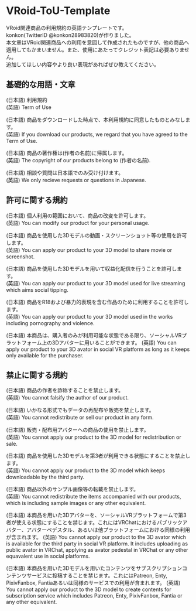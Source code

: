 # VRoid-ToU-Template
VRoid関連商品の利用規約の英語テンプレートです。  
konkon(TwitterID @konkon28983820)が作りました。  
本文章はVRoid関連商品への利用を意図して作成されたものですが、他の商品へ適用してもかまいません。また、使用にあたってクレジット表記は必要ありません。  
追加してほしい内容やより良い表現があればぜひ教えてください。  

## 基礎的な用語・文章

(日本語) 利用規約  
(英語) Term of Use  
  
(日本語) 商品をダウンロードした時点で、本利用規約に同意したものとみなします。  
(英語) If you download our products, we regard that you have agreed to the Term of Use.  
  
(日本語) 商品の著作権は(作者の名前)に帰属します。  
(英語) The copyright of our products belong to (作者の名前).  
  
(日本語) 相談や質問は日本語でのみ受け付けます。  
(英語) We only recieve requests or questions in Japanese.  

## 許可に関する規約

(日本語) 個人利用の範囲において、商品の改変を許可します。  
(英語) You can modify our product for your personal usage.  
  
(日本語) 商品を使用した3Dモデルの動画・スクリーンショット等の使用を許可します。  
(英語) You can apply our product to your 3D model to share movie or screenshot.  
  
(日本語) 商品を使用した3Dモデルを用いて収益化配信を行うことを許可します。  
(英語) You can apply our product to your 3D model used for live streaming which aims social tipping.  
  
(日本語) 商品をR18および暴力的表現を含む作品のために利用することを許可します。  
(英語) You can apply our product to your 3D model used in the works including pornography and violence.  

(日本語) 本商品は、購入者のみが利用可能な状態である限り、ソーシャルVRプラットフォーム上の3Dアバターに用いることができます。
(英語) You can apply our product to your 3D avator in social VR platform as long as it keeps only available for the purchaser.

## 禁止に関する規約

(日本語) 商品の作者を詐称することを禁止します。  
(英語) You cannot falsify the author of our product.  
  
(日本語) いかなる形式でもデータの再配布や販売を禁止します。  
(英語) You cannot redistribute or sell our product in any form.  
  
(日本語) 販売・配布用アバターへの商品の使用を禁止します。  
(英語) You cannot apply our product to the 3D model for redistribution or sale.  
  
(日本語) 商品を使用した3Dモデルを第3者が利用できる状態にすることを禁止します。  
(英語) You cannot apply our product to the 3D model which keeps downloadable by the third party.  
  
(日本語) 商品以外のサンプル画像等の転載を禁止します。  
(英語) You cannot redistribute the items accompanied with our products, which is including sample images or any other equivalent.  

(日本語) 本商品を用いた3Dアバターを、ソーシャルVRプラットフォームで第3者が使える状態にすることを禁じます。これにはVRChatにおけるパブリックアバター、アバターペデスタル、あるいは他プラットフォームにおける同様の利用が含まれます。
(英語) You cannot apply our product to the 3D avator which is available for the third party in social VR platform. It includes uploading as public avator in VRChat, applying as avator pedestal in VRChat or any other equavalent use in social platforms.

(日本語) 本商品を用いた3Dモデルを用いたコンテンツをサブスクリプションコンテンツサービスに投稿することを禁じます。これにはPatreon, Enty, PixivFanbox, Fantiaあるいは同様のサービスでの利用が含まれます。
(英語) You cannot apply our product to the 3D model to create contents for subscription service which includes Patreon, Enty, PixivFanbox, Fantia or any other equivalent.